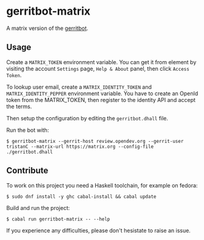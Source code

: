 # gerritbot-matrix

A matrix version of the [gerritbot][gerritbot].

## Usage

Create a `MATRIX_TOKEN` environment variable.
You can get it from element by visiting the account `Settings` page, `Help & About` panel, then click `Access Token`.

To lookup user email, create a `MATRIX_IDENTITY_TOKEN` and `MATRIX_IDENTITY_PEPPER` environment variable.
You have to create an OpenId token from the MATRIX_TOKEN, then register to the identity API and accept the terms.

Then setup the configuration by editing the `gerritbot.dhall` file.

Run the bot with:

```ShellSession
$ gerritbot-matrix --gerrit-host review.opendev.org --gerrit-user tristanC --matrix-url https://matrix.org --config-file ./gerritbot.dhall
```

## Contribute

To work on this project you need a Haskell toolchain, for example on fedora:

```ShellSession
$ sudo dnf install -y ghc cabal-install && cabal update
```

Build and run the project:

```ShellSession
$ cabal run gerritbot-matrix -- --help
```

If you experience any difficulties, please don't hesistate to raise an issue.


[gerritbot]: https://opendev.org/opendev/gerritbot
